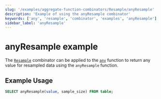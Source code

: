 ```yaml
---
slug: '/examples/aggregate-function-combinators/Resample/anyResample'
description: 'Example of using the anyResample combinator'
keywords: ['any', 'resample', 'combinator', 'examples', 'anyResample']
sidebar_label: 'anyResample'
---
```


# anyResample example

The [`Resample`](/sql-reference/aggregate-functions/combinators#-resample) combinator can be applied to the [`any`](/sql-reference/aggregate-functions/reference/any) function to return any value for resampled data using the `anyResample` function.

## Example Usage

```sql
SELECT anyResample(value, sample_size) FROM table;
``` 